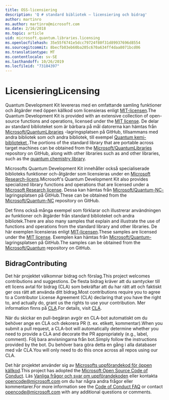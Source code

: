 ```yaml
---
title: OSS-licensiering
description: 'Q # standard bibliotek – licensiering och bidrag'
author: martinro
ms.author: martinro@microsoft.com
ms.date: 2/16/2018
ms.topic: article
uid: microsoft.quantum.libraries.licensing
ms.openlocfilehash: 35e55f6741e5dcc79724f80f31d89937696d8554
ms.sourcegitcommit: 8becfb03eb60ba205c670a634ff4daa8071bcd06
ms.translationtype: MT
ms.contentlocale: sv-SE
ms.lasthandoff: 10/26/2019
ms.locfileid: "73184397"
---
```

# <a name="licensing"></a><span data-ttu-id="49f0f-103">Licensiering</span><span class="sxs-lookup"><span data-stu-id="49f0f-103">Licensing</span></span> #

<span data-ttu-id="49f0f-104">Quantum Development Kit levereras med en omfattande samling funktioner och åtgärder med öppen källkod som licensieras enligt [MIT-licensen](https://github.com/Microsoft/Quantum/blob/master/LICENSE.txt).</span><span class="sxs-lookup"><span data-stu-id="49f0f-104">The Quantum Development Kit is provided with an extensive collection of open-source functions and operations, licensed under the [MIT license](https://github.com/Microsoft/Quantum/blob/master/LICENSE.txt).</span></span>
<span data-ttu-id="49f0f-105">De delar av standard biblioteket som är bärbara på mål datorerna kan hämtas från [Microsoft/QuantumLibraries](https://github.com/Microsoft/QuantumLibraries) -lagringsplatsen på GitHub, tillsammans med andra bibliotek som och andra bibliotek, till exempel [Quantum kemi-biblioteket ](xref:microsoft.quantum.chemistry.concepts.intro).</span><span class="sxs-lookup"><span data-stu-id="49f0f-105">The portions of the standard library that are portable across target machines can be obtained from the [Microsoft/QuantumLibraries](https://github.com/Microsoft/QuantumLibraries) repository on GitHub, along with other libraries such as  and other libraries, such as the [quantum chemistry library](xref:microsoft.quantum.chemistry.concepts.intro).</span></span>

<span data-ttu-id="49f0f-106">Microsofts Quantum Development Kit innehåller också specialiserade biblioteks funktioner och-åtgärder som licensieras under en [Microsoft Research-licens](https://github.com/Microsoft/Quantum-NC/blob/master/LICENSE).</span><span class="sxs-lookup"><span data-stu-id="49f0f-106">Microsoft's Quantum Development Kit also provides specialized library functions and operations that are licensed under a [Microsoft Research license](https://github.com/Microsoft/Quantum-NC/blob/master/LICENSE).</span></span>
<span data-ttu-id="49f0f-107">Dessa kan hämtas från [Microsoft/Quantum-NC-](https://github.com/microsoft/quantum-nc) lagringsplatsen på GitHub.</span><span class="sxs-lookup"><span data-stu-id="49f0f-107">These can be obtained from the [Microsoft/Quantum-NC](https://github.com/microsoft/quantum-nc) repository on GitHub.</span></span>

<span data-ttu-id="49f0f-108">Det finns också många exempel som förklarar och illustrerar användningen av funktioner och åtgärder från standard biblioteket och andra bibliotek.</span><span class="sxs-lookup"><span data-stu-id="49f0f-108">There are also many samples that explain and illustrate the use of functions and operations from the standard library and other libraries.</span></span>
<span data-ttu-id="49f0f-109">De här exemplen licensieras enligt [MIT-licensen](https://github.com/Microsoft/Quantum/blob/master/LICENSE.txt).</span><span class="sxs-lookup"><span data-stu-id="49f0f-109">These samples are licensed under the [MIT license](https://github.com/Microsoft/Quantum/blob/master/LICENSE.txt).</span></span>
<span data-ttu-id="49f0f-110">Exemplen kan hämtas från [Microsoft/Quantum-](https://github.com/Microsoft/Quantum) lagringsplatsen på GitHub.</span><span class="sxs-lookup"><span data-stu-id="49f0f-110">The samples can be obtained from the [Microsoft/Quantum](https://github.com/Microsoft/Quantum) repository on GitHub.</span></span>

## <a name="contributing"></a><span data-ttu-id="49f0f-111">Bidrag</span><span class="sxs-lookup"><span data-stu-id="49f0f-111">Contributing</span></span> ##

<span data-ttu-id="49f0f-112">Det här projektet välkomnar bidrag och förslag.</span><span class="sxs-lookup"><span data-stu-id="49f0f-112">This project welcomes contributions and suggestions.</span></span>
<span data-ttu-id="49f0f-113">De flesta bidrag kräver att du samtycker till ett licens avtal för bidrag (CLA) som bekräftar att du har rätt att och faktiskt ger oss rätt att använda ditt bidrag.</span><span class="sxs-lookup"><span data-stu-id="49f0f-113">Most contributions require you to agree to a Contributor License Agreement (CLA) declaring that you have the right to, and actually do, grant us the rights to use your contribution.</span></span> <span data-ttu-id="49f0f-114">Mer information finns på [CLA](https://cla.microsoft.com).</span><span class="sxs-lookup"><span data-stu-id="49f0f-114">For details, visit [CLA](https://cla.microsoft.com).</span></span>

<span data-ttu-id="49f0f-115">När du skickar en pull-begäran avgör en CLA-bot automatiskt om du behöver ange en CLA och dekorera PR (t. ex. etikett, kommentar).</span><span class="sxs-lookup"><span data-stu-id="49f0f-115">When you submit a pull request, a CLA-bot will automatically determine whether you need to provide a CLA and decorate the PR appropriately (e.g., label, comment).</span></span> <span data-ttu-id="49f0f-116">Följ bara anvisningarna från bot.</span><span class="sxs-lookup"><span data-stu-id="49f0f-116">Simply follow the instructions provided by the bot.</span></span> <span data-ttu-id="49f0f-117">Du behöver bara göra detta en gång i alla databaser med vår CLA.</span><span class="sxs-lookup"><span data-stu-id="49f0f-117">You will only need to do this once across all repos using our CLA.</span></span>

<span data-ttu-id="49f0f-118">Det här projektet använder sig av [Microsofts uppförandekod för öppen källkod](https://opensource.microsoft.com/codeofconduct/).</span><span class="sxs-lookup"><span data-stu-id="49f0f-118">This project has adopted the [Microsoft Open Source Code of Conduct](https://opensource.microsoft.com/codeofconduct/).</span></span>
<span data-ttu-id="49f0f-119">Läs [Vanliga frågor och svar om uppförandekoden](https://opensource.microsoft.com/codeofconduct/faq/) eller kontakta [opencode@microsoft.com](mailto:opencode@microsoft.com) om du har några andra frågor eller kommentarer.</span><span class="sxs-lookup"><span data-stu-id="49f0f-119">For more information see the [Code of Conduct FAQ](https://opensource.microsoft.com/codeofconduct/faq/) or contact [opencode@microsoft.com](mailto:opencode@microsoft.com) with any additional questions or comments.</span></span>
